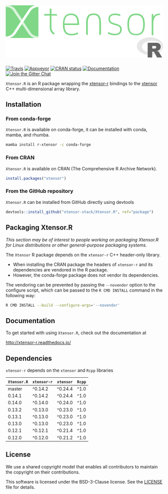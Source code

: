 # ![Xtensor.R](./man/figures/xtensor-r.svg)

[![Travis](https://travis-ci.org/xtensor-stack/Xtensor.R.svg?branch=master)](https://travis-ci.org/xtensor-stack/Xtensor.R)
[![Appveyor](https://ci.appveyor.com/api/projects/status/xk0hlhsk90vex36n?svg=true)](https://ci.appveyor.com/project/xtensor-stack/xtensor-r-7j42j)
[![CRAN status](https://www.r-pkg.org/badges/version/xtensor)](https://CRAN.R-project.org/package=xtensor)
[![Documentation](http://readthedocs.org/projects/xtensor-r/badge/?version=latest)](https://xtensor-r.readthedocs.io/en/latest/?badge=latest)
[![Join the Gitter Chat](https://badges.gitter.im/Join%20Chat.svg)](https://gitter.im/QuantStack/Lobby?utm_source=badge&utm_medium=badge&utm_campaign=pr-badge&utm_content=badge)

`Xtensor.R` is an R package wrapping the [xtensor-r](https://github.com/xtensor-stack/xtensor-r) bindings
to the [xtensor](https://github.com/xtensor-stack/xtensor) C++ multi-dimensional array library.

## Installation

### From conda-forge

`Xtensor.R` is available on conda-forge, it can be installed with conda, mamba, and rhumba.

```bash
mamba install r-xtensor -c conda-forge
```

### From CRAN

`Xtensor.R` is available on CRAN (The Comprehensive R Archive Network).

```R
install.packages("xtensor")
```

### From the GitHub repository

`Xtensor.R` can be installed from GitHub directly using devtools

```R
devtools::install_github("xtensor-stack/Xtensor.R", ref="package")
```

## Packaging Xtensor.R

*This section may be of interest to people working on packaging Xtensor.R for
Linux distributions or other general-purpose packaging systems.*

The `Xtensor` R package depends on the `xtensor-r` C++ header-only library.

 - When installing the CRAN package the headers of `xtensor-r` and its dependencies
   are vendored in the R package.
 - However, the conda-forge package does not vendor its dependencies.

The vendoring can be prevented by passing the `--novendor` option to the configure script,
which can be passed to the `R CMD INSTALL` command in the following way:

```bash
R CMD INSTALL --build --configure-args='--novendor'
```

## Documentation

To get started with using `Xtensor.R`, check out the documentation at

http://xtensor-r.readthedocs.io/

## Dependencies

`xtensor-r` depends on the `xtensor` and `Rcpp` libraries

| `Xtensor.R`  | `xtensor-r` | `xtensor` | `Rcpp`   |
|--------------|-------------|-----------|----------|
| master       |  ^0.14.2    |  ^0.24.4  | ^1.0     |
| 0.14.1       |  ^0.14.2    |  ^0.24.4  | ^1.0     |
| 0.14.0       |  ^0.14.0    |  ^0.24.0  | ^1.0     |
| 0.13.2       |  ^0.13.0    |  ^0.23.0  | ^1.0     |
| 0.13.1       |  ^0.13.0    |  ^0.23.0  | ^1.0     |
| 0.13.0       |  ^0.13.0    |  ^0.23.0  | ^1.0     |
| 0.12.1       |  ^0.12.1    |  ^0.21.4  | ^1.0     |
| 0.12.0       |  ^0.12.0    |  ^0.21.2  | ^1.0     |
 
## License

We use a shared copyright model that enables all contributors to maintain the copyright on their contributions.

This software is licensed under the BSD-3-Clause license. See the [LICENSE](LICENSE) file for details.
